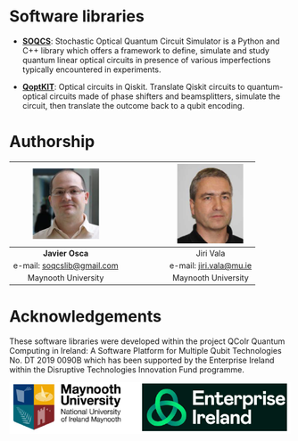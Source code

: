 # Software libraries #

- [**SOQCS**](https://github.com/SOQCSAdmin/SOQCS ): Stochastic Optical Quantum Circuit Simulator is a Python and C++ library which offers a framework to define, simulate and study quantum linear optical circuits in presence of various imperfections typically encountered in experiments. 


- [**QoptKIT**](https://github.com/SOQCSAdmin/QoptKIT ): Optical circuits in Qiskit. Translate Qiskit circuits to quantum-optical circuits made of phase shifters and beamsplitters, simulate the circuit, then translate the outcome back to a qubit encoding. 



# Authorship #

<img src="./javier.png" width=120 />|&nbsp; &nbsp; &nbsp; &nbsp; &nbsp; &nbsp; &nbsp; &nbsp; &nbsp;|<img src="./jiri.png" width=120 />
:----------------------------------:|:------------------------------------------------------------:|:--------------------------------:
<b>Javier Osca</b>                  |                                                              |Jiri Vala</b> 
e-mail: soqcslib@gmail.com          |                                                              |e-mail: jiri.vala@mu.ie
Maynooth University                 |                                                              |Maynooth University            

# Acknowledgements #

These software libraries were developed within the project QCoIr Quantum Computing in Ireland: A Software Platform for Multiple
Qubit Technologies No. DT 2019 0090B which has been supported by the Enterprise Ireland within the Disruptive Technologies
Innovation Fund programme.

<img src="./banner.png" width=640 />
